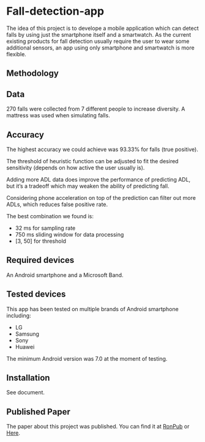 # Fall-detection-app

The idea of this project is to develope a mobile application which can detect falls by using just the smartphone itself and a smartwatch. As the current existing products for fall detection usually require the user to wear some additional sensors, an app using only smartphone and smartwatch is more flexible.


## Methodology


## Data
270 falls were collected from 7 different people to increase diversity. A mattress was used when simulating falls.




## Accuracy
The highest accuracy we could achieve was 93.33% for falls (true positive).

The threshold of heuristic function can be adjusted to fit the desired sensitivity (depends on how active the user usually is).

Adding more ADL data does improve the performance of predicting ADL, but it’s a tradeoff which may weaken the ability of predicting fall.

Considering phone acceleration on top of the prediction can filter out more ADLs, which reduces false positive rate. 

The best combination we found is:
- 32 ms for sampling rate
- 750 ms sliding window for data processing
- [3, 50] for threshold

## Required devices
An Android smartphone and a Microsoft Band.

## Tested devices
This app has been tested on multiple brands of Android smartphone including:
- LG
- Samsung
- Sony
- Huawei

The minimum Android version was 7.0 at the moment of testing.

## Installation
See document.


## Published Paper
The paper about this project was published. You can find it at [RonPub](https://www.ronpub.com/ojiot/OJIOT_2018v4i1n07_Ngu.html) or [Here](Paper/Smartwatch-Based%20IoT%20Fall%20Detection%20Application.pdf).
